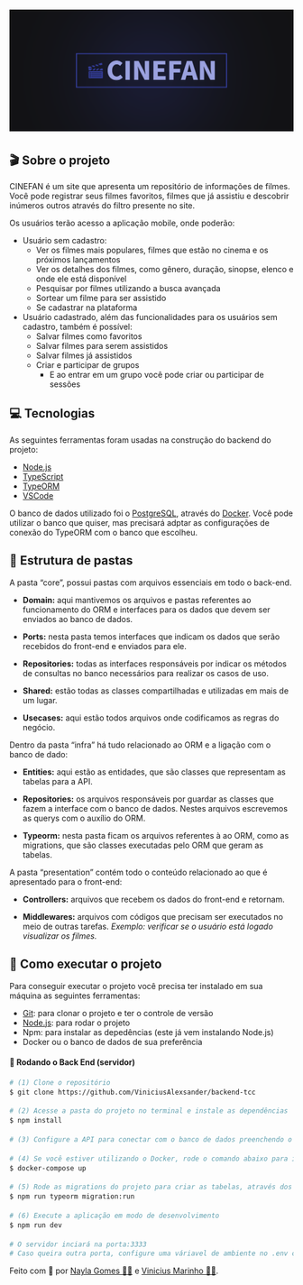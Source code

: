 <h1 align="center">
    <img alt="CINEFAN" title="#CINEFAN" src="./assets/banner.png" />
</h1>

## 🎬 Sobre o projeto

CINEFAN é um site que apresenta um repositório de informações de filmes. Você pode registrar seus filmes favoritos, filmes que já assistiu e descobrir inúmeros outros através do filtro presente no site.

Os usuários terão acesso a aplicação mobile, onde poderão:

- Usuário sem cadastro:
  - Ver os filmes mais populares, filmes que estão no cinema e os próximos lançamentos
  - Ver os detalhes dos filmes, como gênero, duração, sinopse, elenco e onde ele está disponível
  - Pesquisar por filmes utilizando a busca avançada
  - Sortear um filme para ser assistido
  - Se cadastrar na plataforma
- Usuário cadastrado, além das funcionalidades para os usuários sem cadastro, também é possível:
  - Salvar filmes como favoritos
  - Salvar filmes para serem assistidos
  - Salvar filmes já assistidos
  - Criar e participar de grupos
    - E ao entrar em um grupo você pode criar ou participar de sessões


## 💻 Tecnologias

As seguintes ferramentas foram usadas na construção do backend do projeto:

- [Node.js][nodejs]
- [TypeScript][typescript]
- [TypeORM][typeorm]
- [VSCode][vscode]

O banco de dados utilizado foi o [PostgreSQL][postgresql], através do [Docker][docker]. Você pode utilizar o banco que quiser, mas precisará adptar as configurações de conexão do TypeORM com o banco que escolheu.

## 📁 Estrutura de pastas

A pasta “core”, possui pastas com arquivos essenciais em todo o back-end.

- **Domain:** aqui mantivemos os arquivos e pastas referentes ao funcionamento do ORM e interfaces para os dados que devem ser enviados ao banco de dados. 

- **Ports:** nesta pasta temos interfaces que indicam os dados que serão recebidos do front-end e enviados para ele.  

- **Repositories:** todas as interfaces responsáveis por indicar os métodos de consultas no banco necessários para realizar os casos de uso. 

- **Shared:** estão todas as classes compartilhadas e utilizadas em mais de um lugar.  

- **Usecases:** aqui estão todos arquivos onde codificamos as regras do negócio. 

Dentro da pasta “infra” há tudo relacionado ao ORM e a ligação com o banco de dado: 

- **Entities:** aqui estão as entidades, que são classes que representam as tabelas para a API.  

- **Repositories:** os arquivos responsáveis por guardar as classes que fazem a interface com o banco de dados. Nestes arquivos escrevemos as querys com o auxílio do ORM. 

- **Typeorm:** nesta pasta ficam os arquivos referentes à ao ORM, como as migrations, que são classes executadas pelo ORM que geram as tabelas. 

A pasta “presentation” contém todo o conteúdo relacionado ao que é apresentado para o front-end: 

- **Controllers:** arquivos que recebem os dados do front-end e retornam. 

- **Middlewares:** arquivos com códigos que precisam ser executados no meio de outras tarefas. _Exemplo: verificar se o usuário está logado visualizar os filmes._

## 🚀 Como executar o projeto

Para conseguir executar o projeto você precisa ter instalado em sua máquina as seguintes ferramentas:
- [Git][git]: para clonar o projeto e ter o controle de versão
- [Node.js][nodejs]: para rodar o projeto
- Npm: para instalar as depedências (este já vem instalando Node.js)
- Docker ou o banco de dados de sua preferência

#### 🎲 Rodando o Back End (servidor)

```bash
# (1) Clone o repositório
$ git clone https://github.com/ViniciusAlexsander/backend-tcc

# (2) Acesse a pasta do projeto no terminal e instale as dependências
$ npm install

# (3) Configure a API para conectar com o banco de dados preenchendo o arquivo .env

# (4) Se você estiver utilizando o Docker, rode o comando abaixo para iniciar o container, este já criara o banco de dados dentro
$ docker-compose up

# (5) Rode as migrations do projeto para criar as tabelas, através dos comandos do TypeORM
$ npm run typeorm migration:run

# (6) Execute a aplicação em modo de desenvolvimento
$ npm run dev

# O servidor inciará na porta:3333
# Caso queira outra porta, configure uma váriavel de ambiente no .env com o nome PORT
```

Feito com 💜 por [Nayla Gomes 👩‍💻](https://www.linkedin.com/in/naygo/) e [Vinicius Marinho 👨‍💻](https://www.linkedin.com/in/vinicius-alexsander-lima-marinho/).

[nodejs]: https://nodejs.org/
[typescript]: https://www.typescriptlang.org/
[typeorm]: https://typeorm.io/
[express]: https://expressjs.com/pt-br/
[reactjs]: https://reactjs.org
[vscode]: https://code.visualstudio.com/
[license]: https://opensource.org/licenses/MIT
[git]: https://git-scm.com
[postgresql]: https://www.postgresql.org/
[docker]: https://www.docker.com/

[prettier]: https://marketplace.visualstudio.com/items?itemName=esbenp.prettier-vscode